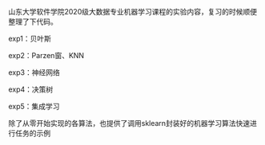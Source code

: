 山东大学软件学院2020级大数据专业机器学习课程的实验内容，复习的时候顺便整理了下代码。

exp1：贝叶斯

exp2：Parzen窗、KNN

exp3：神经网络

exp4：决策树

exp5：集成学习

除了从零开始实现的各算法，也提供了调用sklearn封装好的机器学习算法快速进行任务的示例
